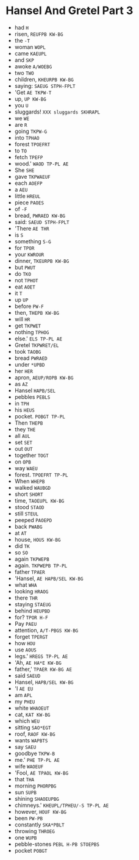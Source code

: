 # Hansel And Gretel Part 3

* had `H`
* risen, `REUFPB KW-BG`
* the `-T`
* woman `WOPL`
* came `KAEUPL`
* and `SKP`
* awoke `A/WOEBG`
* two `TWO`
* children, `KHEURPB KW-BG`
* saying: `SAEUG STPH-FPLT`
* 'Get `AE TKPW-T`
* up, `UP KW-BG`
* you `U`
* sluggards! `XXX sluggards SKHRAPL`
* we `WE`
* are `R`
* going `TKPW-G`
* into `TPHAO`
* forest `TPOEFRT`
* to `TO`
* fetch `TPEFP`
* wood.' `WAOD TP-PL AE`
* She `SHE`
* gave `TKPWAEUF`
* each `AOEFP`
* a `AEU`
* little `HREUL`
* piece `PAOES`
* of `-F`
* bread, `PWRAED KW-BG`
* said: `SAEUD STPH-FPLT`
* 'There `AE THR`
* is `S`
* something `S-G`
* for `TPOR`
* your `KWROUR`
* dinner, `TKEURPB KW-BG`
* but `PWUT`
* do `TKO`
* not `TPHOT`
* eat `AOET`
* it `T`
* up `UP`
* before `PW-F`
* then, `THEPB KW-BG`
* will `HR`
* get `TKPWET`
* nothing `TPHOG`
* else.' `ELS TP-PL AE`
* Gretel `TKPWRET/EL`
* took `TAOBG`
* bread `PWRAED`
* under `*UPBD`
* her `HER`
* apron, `AEUP/ROPB KW-BG`
* as `AZ`
* Hansel `HAPB/SEL`
* pebbles `PEBLS`
* in `TPH`
* his `HEUS`
* pocket. `POBGT TP-PL`
* Then `THEPB`
* they `THE`
* all `AUL`
* set `SET`
* out `OUT`
* together `TOGT`
* on `OPB`
* way `WAEU`
* forest. `TPOEFRT TP-PL`
* When `WHEPB`
* walked `WAUBGD`
* short `SHORT`
* time, `TAOEUPL KW-BG`
* stood `STAOD`
* still `STEUL`
* peeped `PAOEPD`
* back `PWABG`
* at `AT`
* house, `HOUS KW-BG`
* did `TK`
* so `SO`
* again `TKPWEPB`
* again. `TKPWEPB TP-PL`
* father `TPAER`
* 'Hansel, `AE HAPB/SEL KW-BG`
* what `WHA`
* looking `HRAOG`
* there `THR`
* staying `STAEUG`
* behind `HEUPBD`
* for? `TPOR H-F`
* Pay `PAEU`
* attention, `A/T-PBGS KW-BG`
* forget `TPERGT`
* how `HOU`
* use `AOUS`
* legs.' `HREGS TP-PL AE`
* 'Ah, `AE HA*E KW-BG`
* father,' `TPAER KW-BG AE`
* said `SAEUD`
* Hansel, `HAPB/SEL KW-BG`
* 'I `AE EU`
* am `APL`
* my `PHEU`
* white `WHAOEUT`
* cat, `KAT KW-BG`
* which `WEU`
* sitting `SAO*EGT`
* roof, `RAOF KW-BG`
* wants `WAPBTS`
* say `SAEU`
* goodbye `TKPW-B`
* me.' `PHE TP-PL AE`
* wife `WAOEUF`
* 'Fool, `AE TPAOL KW-BG`
* that `THA`
* morning `PHORPBG`
* sun `SUPB`
* shining `SHAOEUPBG`
* chimneys.' `KHEUPL/TPHEU/-S TP-PL AE`
* however, `HOUF KW-BG`
* been `PW-PB`
* constantly `SKA*PBLT`
* throwing `THROEG`
* one `WUPB`
* pebble-stones `PEBL H-PB STOEPBS`
* pocket `POBGT`
